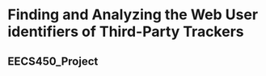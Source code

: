 Finding and Analyzing the Web User identifiers of Third-Party Trackers
======================================================================

EECS450_Project
---------------
